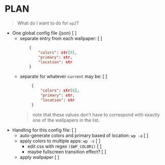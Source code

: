 # PLAN
> What do I want to do for `wp2`?

- One global config file (json) [ ]
    - separate entry from each wallpaper: [ ]
        ```json
            {
                "colors": str[8],
                "primary": str,
                "location": str
            }
        ```
    - separate for whatever `current` may be: [ ]
       ```json
            {
                "colors": str[8],
                "primary": str,
                "location": str
            }
        ```
        > note that these values don't have to correspond with exactly one of the wallpapers in the list.
- Handling for this config file: [ ]
    - auto-generate colors and primary based of location: `wp -a` [ ]
    - apply colors to multiple apps: `wp -s` [ ]
        - edit css with regex `($WP_COLOR1)` [ ]
        - maybe fullscreen transition effect? [ ]
    - apply wallpaper [ ]
    
    

